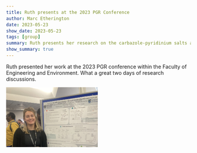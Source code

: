 ```yaml
---
title: Ruth presents at the 2023 PGR Conference
author: Marc Etherington
date: 2023-05-23
show_date: 2023-05-23
tags: [group]
summary: Ruth presents her research on the carbazole-pyridinium salts at the 2023 PGR Conference
show_summary: true
---
```

Ruth presented her work at the 2023 PGR conference within the Faculty of Engineering and Environment. What a great two days of research discussions.

<img src="https://github.com/marc-k-etherington/marc-k-etherington.github.io/blob/main/content/post/images/ruth-pollard-PGR-conference-2023.jpeg" width="250" height="auto">
